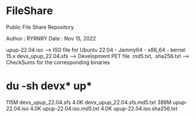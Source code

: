 # FileShare
Public File Share Repository 

Author : RYRNRY
Date   : Nov 15, 2022

upup-22.04.iso        --> ISO file for Ubuntu 22.04 - Jammy64 - x86_64 - kernel 15.x
devx_upup_22.04.sfs   --> Development PET file
.md5.txt, .sha256.txt --> CheckSums for the corresponding binaries

 # du -sh devx* up*
115M	devx_upup_22.04.sfs
4.0K	devx_upup_22.04.sfs.md5.txt
388M	upup-22.04.iso
4.0K	upup-22.04.iso.md5.txt
4.0K	upup-22.04.iso.sha256.txt
